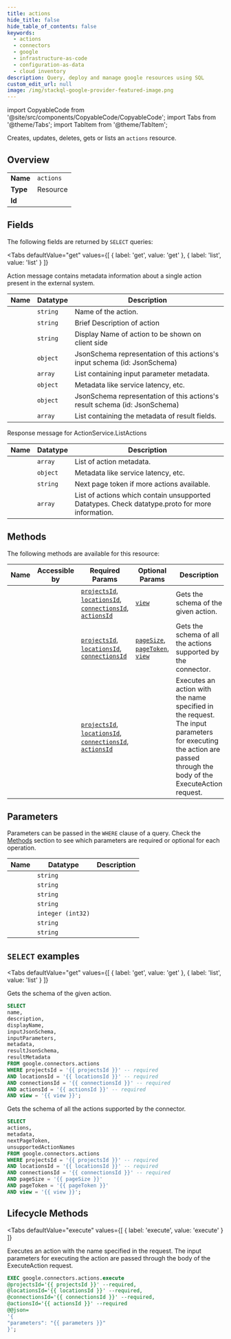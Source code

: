```yaml
--- 
title: actions
hide_title: false
hide_table_of_contents: false
keywords:
  - actions
  - connectors
  - google
  - infrastructure-as-code
  - configuration-as-data
  - cloud inventory
description: Query, deploy and manage google resources using SQL
custom_edit_url: null
image: /img/stackql-google-provider-featured-image.png
---
```


import CopyableCode from '@site/src/components/CopyableCode/CopyableCode';
import Tabs from '@theme/Tabs';
import TabItem from '@theme/TabItem';

Creates, updates, deletes, gets or lists an <code>actions</code> resource.

## Overview
<table><tbody>
<tr><td><b>Name</b></td><td><code>actions</code></td></tr>
<tr><td><b>Type</b></td><td>Resource</td></tr>
<tr><td><b>Id</b></td><td><CopyableCode code="google.connectors.actions" /></td></tr>
</tbody></table>

## Fields

The following fields are returned by `SELECT` queries:

<Tabs
    defaultValue="get"
    values={[
        { label: 'get', value: 'get' },
        { label: 'list', value: 'list' }
    ]}
>
<TabItem value="get">

Action message contains metadata information about a single action present in the external system.

<table>
<thead>
    <tr>
    <th>Name</th>
    <th>Datatype</th>
    <th>Description</th>
    </tr>
</thead>
<tbody>
<tr>
    <td><CopyableCode code="name" /></td>
    <td><code>string</code></td>
    <td>Name of the action.</td>
</tr>
<tr>
    <td><CopyableCode code="description" /></td>
    <td><code>string</code></td>
    <td>Brief Description of action</td>
</tr>
<tr>
    <td><CopyableCode code="displayName" /></td>
    <td><code>string</code></td>
    <td>Display Name of action to be shown on client side</td>
</tr>
<tr>
    <td><CopyableCode code="inputJsonSchema" /></td>
    <td><code>object</code></td>
    <td>JsonSchema representation of this actions's input schema (id: JsonSchema)</td>
</tr>
<tr>
    <td><CopyableCode code="inputParameters" /></td>
    <td><code>array</code></td>
    <td>List containing input parameter metadata.</td>
</tr>
<tr>
    <td><CopyableCode code="metadata" /></td>
    <td><code>object</code></td>
    <td>Metadata like service latency, etc.</td>
</tr>
<tr>
    <td><CopyableCode code="resultJsonSchema" /></td>
    <td><code>object</code></td>
    <td>JsonSchema representation of this actions's result schema (id: JsonSchema)</td>
</tr>
<tr>
    <td><CopyableCode code="resultMetadata" /></td>
    <td><code>array</code></td>
    <td>List containing the metadata of result fields.</td>
</tr>
</tbody>
</table>
</TabItem>
<TabItem value="list">

Response message for ActionService.ListActions

<table>
<thead>
    <tr>
    <th>Name</th>
    <th>Datatype</th>
    <th>Description</th>
    </tr>
</thead>
<tbody>
<tr>
    <td><CopyableCode code="actions" /></td>
    <td><code>array</code></td>
    <td>List of action metadata.</td>
</tr>
<tr>
    <td><CopyableCode code="metadata" /></td>
    <td><code>object</code></td>
    <td>Metadata like service latency, etc.</td>
</tr>
<tr>
    <td><CopyableCode code="nextPageToken" /></td>
    <td><code>string</code></td>
    <td>Next page token if more actions available.</td>
</tr>
<tr>
    <td><CopyableCode code="unsupportedActionNames" /></td>
    <td><code>array</code></td>
    <td>List of actions which contain unsupported Datatypes. Check datatype.proto for more information.</td>
</tr>
</tbody>
</table>
</TabItem>
</Tabs>

## Methods

The following methods are available for this resource:

<table>
<thead>
    <tr>
    <th>Name</th>
    <th>Accessible by</th>
    <th>Required Params</th>
    <th>Optional Params</th>
    <th>Description</th>
    </tr>
</thead>
<tbody>
<tr>
    <td><a href="#get"><CopyableCode code="get" /></a></td>
    <td><CopyableCode code="select" /></td>
    <td><a href="#parameter-projectsId"><code>projectsId</code></a>, <a href="#parameter-locationsId"><code>locationsId</code></a>, <a href="#parameter-connectionsId"><code>connectionsId</code></a>, <a href="#parameter-actionsId"><code>actionsId</code></a></td>
    <td><a href="#parameter-view"><code>view</code></a></td>
    <td>Gets the schema of the given action.</td>
</tr>
<tr>
    <td><a href="#list"><CopyableCode code="list" /></a></td>
    <td><CopyableCode code="select" /></td>
    <td><a href="#parameter-projectsId"><code>projectsId</code></a>, <a href="#parameter-locationsId"><code>locationsId</code></a>, <a href="#parameter-connectionsId"><code>connectionsId</code></a></td>
    <td><a href="#parameter-pageSize"><code>pageSize</code></a>, <a href="#parameter-pageToken"><code>pageToken</code></a>, <a href="#parameter-view"><code>view</code></a></td>
    <td>Gets the schema of all the actions supported by the connector.</td>
</tr>
<tr>
    <td><a href="#execute"><CopyableCode code="execute" /></a></td>
    <td><CopyableCode code="exec" /></td>
    <td><a href="#parameter-projectsId"><code>projectsId</code></a>, <a href="#parameter-locationsId"><code>locationsId</code></a>, <a href="#parameter-connectionsId"><code>connectionsId</code></a>, <a href="#parameter-actionsId"><code>actionsId</code></a></td>
    <td></td>
    <td>Executes an action with the name specified in the request. The input parameters for executing the action are passed through the body of the ExecuteAction request.</td>
</tr>
</tbody>
</table>

## Parameters

Parameters can be passed in the `WHERE` clause of a query. Check the [Methods](#methods) section to see which parameters are required or optional for each operation.

<table>
<thead>
    <tr>
    <th>Name</th>
    <th>Datatype</th>
    <th>Description</th>
    </tr>
</thead>
<tbody>
<tr id="parameter-actionsId">
    <td><CopyableCode code="actionsId" /></td>
    <td><code>string</code></td>
    <td></td>
</tr>
<tr id="parameter-connectionsId">
    <td><CopyableCode code="connectionsId" /></td>
    <td><code>string</code></td>
    <td></td>
</tr>
<tr id="parameter-locationsId">
    <td><CopyableCode code="locationsId" /></td>
    <td><code>string</code></td>
    <td></td>
</tr>
<tr id="parameter-projectsId">
    <td><CopyableCode code="projectsId" /></td>
    <td><code>string</code></td>
    <td></td>
</tr>
<tr id="parameter-pageSize">
    <td><CopyableCode code="pageSize" /></td>
    <td><code>integer (int32)</code></td>
    <td></td>
</tr>
<tr id="parameter-pageToken">
    <td><CopyableCode code="pageToken" /></td>
    <td><code>string</code></td>
    <td></td>
</tr>
<tr id="parameter-view">
    <td><CopyableCode code="view" /></td>
    <td><code>string</code></td>
    <td></td>
</tr>
</tbody>
</table>

## `SELECT` examples

<Tabs
    defaultValue="get"
    values={[
        { label: 'get', value: 'get' },
        { label: 'list', value: 'list' }
    ]}
>
<TabItem value="get">

Gets the schema of the given action.

```sql
SELECT
name,
description,
displayName,
inputJsonSchema,
inputParameters,
metadata,
resultJsonSchema,
resultMetadata
FROM google.connectors.actions
WHERE projectsId = '{{ projectsId }}' -- required
AND locationsId = '{{ locationsId }}' -- required
AND connectionsId = '{{ connectionsId }}' -- required
AND actionsId = '{{ actionsId }}' -- required
AND view = '{{ view }}';
```
</TabItem>
<TabItem value="list">

Gets the schema of all the actions supported by the connector.

```sql
SELECT
actions,
metadata,
nextPageToken,
unsupportedActionNames
FROM google.connectors.actions
WHERE projectsId = '{{ projectsId }}' -- required
AND locationsId = '{{ locationsId }}' -- required
AND connectionsId = '{{ connectionsId }}' -- required
AND pageSize = '{{ pageSize }}'
AND pageToken = '{{ pageToken }}'
AND view = '{{ view }}';
```
</TabItem>
</Tabs>


## Lifecycle Methods

<Tabs
    defaultValue="execute"
    values={[
        { label: 'execute', value: 'execute' }
    ]}
>
<TabItem value="execute">

Executes an action with the name specified in the request. The input parameters for executing the action are passed through the body of the ExecuteAction request.

```sql
EXEC google.connectors.actions.execute 
@projectsId='{{ projectsId }}' --required, 
@locationsId='{{ locationsId }}' --required, 
@connectionsId='{{ connectionsId }}' --required, 
@actionsId='{{ actionsId }}' --required 
@@json=
'{
"parameters": "{{ parameters }}"
}';
```
</TabItem>
</Tabs>
